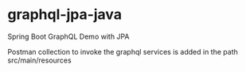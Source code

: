 # graphql-jpa-java
Spring Boot GraphQL Demo with JPA

Postman collection to invoke the graphql services is added in the path src/main/resources
